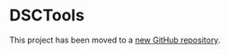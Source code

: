# DSCTools

This project has been moved to a [new GitHub repository](https://github.com/PlagueHO/DSCTools).
